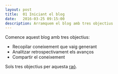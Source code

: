 ```yaml
---
layout: post
title:  01 Iniciant el blog
date:   2016-03-25 09:15:00
description: Arramquem el blog amb tres objectius
---
```



Comence aquest blog amb tres objectius:

- Recopilar coneixement que vaig generant
- Analitzar retrospectivament els avanços
- Compartir el coneixement


Sols tres objectius per aquesta [raó](http://homominimus.com/2010/04/30/regla-del-tres-de-la-accion/).
